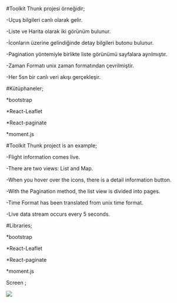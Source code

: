 #Toolkit Thunk projesi örneğidir;

-Uçuş bilgileri canlı olarak gelir. 

-Liste ve Harita olarak iki görünüm bulunur.

-İconların üzerine gelindiğinde detay bilgileri butonu bulunur.

-Pagination yöntemiyle birlikte liste görünümü sayfalara ayrılmıştır.

-Zaman Formatı unix zaman formatından çevrilmiştir.

-Her 5sn bir canlı veri akışı gerçekleşir.

#Kütüphaneler;

*bootstrap

*React-Leaflet

*React-paginate

*moment.js


#Toolkit Thunk project is an example;

-Flight information comes live.

-There are two views: List and Map.

-When you hover over the icons, there is a detail information button.

-With the Pagination method, the list view is divided into pages.

-Time Format has been translated from unix time format.

-Live data stream occurs every 5 seconds.

#Libraries;

*bootstrap

*React-Leaflet

*React-paginate

*moment.js


Screen ;

![](./public/flight.gif)


